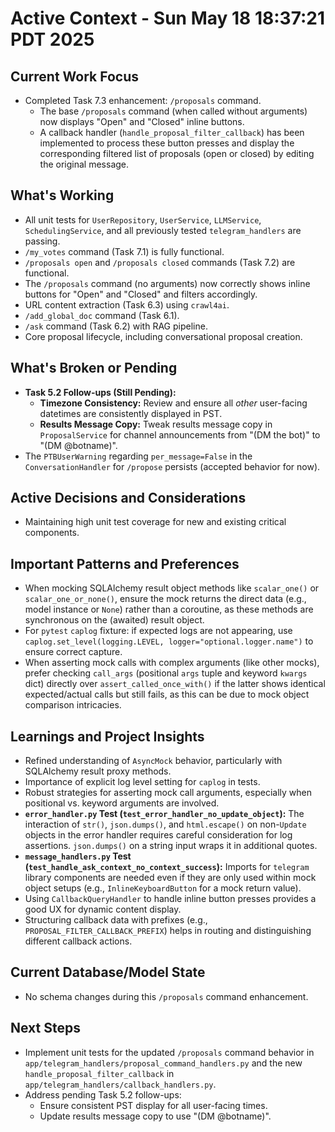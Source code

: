 # Active Context - Sun May 18 18:37:21 PDT 2025

## Current Work Focus
- Completed Task 7.3 enhancement: `/proposals` command.
    - The base `/proposals` command (when called without arguments) now displays "Open" and "Closed" inline buttons.
    - A callback handler (`handle_proposal_filter_callback`) has been implemented to process these button presses and display the corresponding filtered list of proposals (open or closed) by editing the original message.

## What's Working
- All unit tests for `UserRepository`, `UserService`, `LLMService`, `SchedulingService`, and all previously tested `telegram_handlers` are passing.
- `/my_votes` command (Task 7.1) is fully functional.
- `/proposals open` and `/proposals closed` commands (Task 7.2) are functional.
- The `/proposals` command (no arguments) now correctly shows inline buttons for "Open" and "Closed" and filters accordingly.
- URL content extraction (Task 6.3) using `crawl4ai`.
- `/add_global_doc` command (Task 6.1).
- `/ask` command (Task 6.2) with RAG pipeline.
- Core proposal lifecycle, including conversational proposal creation.

## What's Broken or Pending
- **Task 5.2 Follow-ups (Still Pending):**
    - **Timezone Consistency:** Review and ensure all *other* user-facing datetimes are consistently displayed in PST.
    - **Results Message Copy:** Tweak results message copy in `ProposalService` for channel announcements from "(DM the bot)" to "(DM @botname)".
- The `PTBUserWarning` regarding `per_message=False` in the `ConversationHandler` for `/propose` persists (accepted behavior for now).

## Active Decisions and Considerations
- Maintaining high unit test coverage for new and existing critical components.

## Important Patterns and Preferences
- When mocking SQLAlchemy result object methods like `scalar_one()` or `scalar_one_or_none()`, ensure the mock returns the direct data (e.g., model instance or `None`) rather than a coroutine, as these methods are synchronous on the (awaited) result object.
- For `pytest` `caplog` fixture: if expected logs are not appearing, use `caplog.set_level(logging.LEVEL, logger="optional.logger.name")` to ensure correct capture.
- When asserting mock calls with complex arguments (like other mocks), prefer checking `call_args` (positional `args` tuple and keyword `kwargs` dict) directly over `assert_called_once_with()` if the latter shows identical expected/actual calls but still fails, as this can be due to mock object comparison intricacies.

## Learnings and Project Insights
- Refined understanding of `AsyncMock` behavior, particularly with SQLAlchemy result proxy methods.
- Importance of explicit log level setting for `caplog` in tests.
- Robust strategies for asserting mock call arguments, especially when positional vs. keyword arguments are involved.
- **`error_handler.py` Test (`test_error_handler_no_update_object`):** The interaction of `str()`, `json.dumps()`, and `html.escape()` on non-`Update` objects in the error handler requires careful consideration for log assertions. `json.dumps()` on a string input wraps it in additional quotes.
- **`message_handlers.py` Test (`test_handle_ask_context_no_context_success`):** Imports for `telegram` library components are needed even if they are only used within mock object setups (e.g., `InlineKeyboardButton` for a mock return value).
- Using `CallbackQueryHandler` to handle inline button presses provides a good UX for dynamic content display.
- Structuring callback data with prefixes (e.g., `PROPOSAL_FILTER_CALLBACK_PREFIX`) helps in routing and distinguishing different callback actions.

## Current Database/Model State
- No schema changes during this `/proposals` command enhancement.

## Next Steps
- Implement unit tests for the updated `/proposals` command behavior in `app/telegram_handlers/proposal_command_handlers.py` and the new `handle_proposal_filter_callback` in `app/telegram_handlers/callback_handlers.py`.
- Address pending Task 5.2 follow-ups:
    - Ensure consistent PST display for all user-facing times.
    - Update results message copy to use "(DM @botname)".
